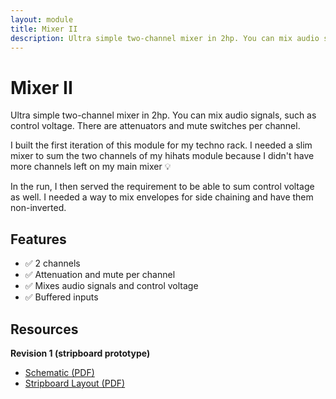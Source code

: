 ```yaml
---
layout: module
title: Mixer II
description: Ultra simple two-channel mixer in 2hp. You can mix audio signals, such as control voltage.
---
```


<!-- image: modules/vcf/Bumm-Bumm-Garage-VCF-Rev3.jpg -->

# Mixer II

Ultra simple two-channel mixer in 2hp. You can mix audio signals, such as control voltage. There are attenuators and mute switches per channel.

I built the first iteration of this module for my techno rack. I needed a slim mixer to sum the two channels of my hihats module because I didn't have more channels left on my main mixer 💡

In the run, I then served the requirement to be able to sum control voltage as well. I needed a way to mix envelopes for side chaining and have them non-inverted.

## Features

* ✅ 2 channels
* ✅ Attenuation and mute per channel
* ✅ Mixes audio signals and control voltage
* ✅ Buffered inputs

## Resources

**Revision 1 (stripboard prototype)** 

* [Schematic (PDF)](Rev1/Bumm-Bumm-Garage-Mixer-II-Rev1-Schematic.pdf)
* [Stripboard Layout (PDF)](Rev1/Bumm-Bumm-Garage-Mixer-II-Rev1-Breadboard-Layout.pdf)

<!--

Rev2 Improvment Potential:

* Remark: DC offset will not be removed. Audio can be strange if it has DC offset.
* Clicking when muting.

-->
